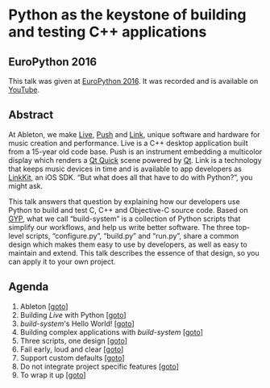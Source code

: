 # Python as the keystone of building and testing C++ applications


## EuroPython 2016

This talk was given at [EuroPython 2016][EuroPython 2016]. It was recorded and
is available on [YouTube](https://youtu.be/CU178HUiPMA?t=2000).


## Abstract

At Ableton, we make [Live][Live], [Push][Push] and [Link][Link], unique software
and hardware for music creation and performance. Live is a C++ desktop
application built from a 15-year old code base. Push is an instrument embedding
a multicolor display which renders a [Qt Quick][Qt Quick] scene powered by
[Qt][Qt]. Link is a technology that keeps music devices in time and is available
to app developers as [LinkKit][LinkKit], an iOS SDK. “But what does all that
have to do with Python?”, you might ask.

This talk answers that question by explaining how our developers use Python to
build and test C, C++ and Objective-C source code. Based on [GYP][GYP], what we
call “build-system” is a collection of Python scripts that simplify our
workflows, and help us write better software. The three top-level scripts,
“configure.py”, “build.py” and “run.py”, share a common design which makes them
easy to use by developers, as well as easy to maintain and extend. This talk
describes the essence of that design, so you can apply it to your own project.


## Agenda

1. Ableton [[goto](https://youtu.be/CU178HUiPMA?t=2004)]
2. Building *Live* with Python [[goto](https://youtu.be/CU178HUiPMA?t=2124)]
3. *build-system*'s Hello World! [[goto](https://youtu.be/CU178HUiPMA?t=2337)]
4. Building complex applications with *build-system* [[goto](https://youtu.be/CU178HUiPMA?t=2603)]
5. Three scripts, one design [[goto](https://youtu.be/CU178HUiPMA?t=2674)]
6. Fail early, loud and clear [[goto](https://youtu.be/CU178HUiPMA?t=2760)]
7. Support custom defaults [[goto](https://youtu.be/CU178HUiPMA?t=2922)]
8. Do not integrate project specific features [[goto](https://youtu.be/CU178HUiPMA?t=3084)]
9. To wrap it up [[goto](https://youtu.be/CU178HUiPMA?t=3601)]


[EuroPython 2016]: https://ep2016.europython.eu/en/
[GYP]: https://gyp.gsrc.io/
[Link]: https://www.ableton.com/link/
[LinkKit]: https://ableton.github.io/linkkit/
[Live]: https://www.ableton.com/live/
[Push]: https://www.ableton.com/push/
[Qt Quick]: https://www.qt.io/qt-quick/
[Qt]: http://www.qt.io/
